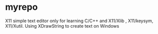 # myrepo
X11 simple text editor only for learning C/C++ and X11/Xlib , X11/keysym, X11/Xutil. Using XDrawString to create text on Windows
